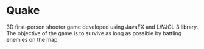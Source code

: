 # Quake
3D first-person shooter game developed using JavaFX and LWJGL 3 library. The objective of the game is to survive as long as possible by battling enemies on the map.
